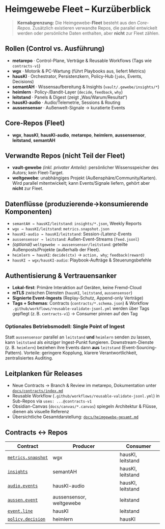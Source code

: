 # Heimgewebe Fleet – Kurzüberblick

> **Kernabgrenzung:** Die Heimgewebe-**Fleet** besteht aus den *Core-Repos*. Zusätzlich existieren verwandte Repos, die parallel entwickelt werden oder persönliche Daten enthalten, aber **nicht** zur Fleet zählen.

## Rollen (Control vs. Ausführung)
- **metarepo** · Control-Plane, Verträge & Reusable Workflows (Tags wie `contracts-v1`)
- **wgx** · Motorik & PC-Wartung (führt Playbooks aus, liefert Metrics)
- **hausKI** · Orchestrator, Persistenzkern, Policy-Hub (`jobs`, Events, Decisions)
- **semantAH** · Wissensaufbereitung & Insights (`vault/.gewebe/insights/*`)
- **heimlern** · Policy-/Bandit-Layer (`decide`, `feedback`, `why`)
- **leitstand** · Panels & Digest (zeigt „Was/Warum/Resultat“)
- **hausKI-audio** · Audio/Telemetrie, Sessions & Routing
- **aussensensor** · Außenwelt-Signale → kuratierte Events

## Core-Repos (Fleet)
- **wgx**, **hausKI**, **hausKI-audio**, **metarepo**, **heimlern**, **aussensensor**, **leitstand**, **semantAH**

## Verwandte Repos (nicht Teil der Fleet)
- **vault-gewebe** *(inkl. privater Anteile)*: persönlicher Wissensspeicher des Autors; kein Fleet-Target.
- **weltgewebe**: unabhängiges Projekt (Außensphäre/Community/Karten). Wird parallel mitentwickelt; kann Events/Signale liefern, gehört aber **nicht** zur Fleet.

## Datenflüsse (produzierende→konsumierende Komponenten)
- `semantAH → hausKI/leitstand`: `insights/*.json`, Weekly Reports
- `wgx → hausKI/leitstand`: `metrics.snapshot.json`
- `hausKI-audio → hausKI/leitstand`: Session-/Latenz-Events
- `aussensensor → leitstand`: Außen-Event-Streams (`feed.jsonl`)
- *(optional)* `weltgewebe → aussensensor/leitstand`: geteilte Außenposts/Projekte (außerhalb der Fleet).
- `heimlern ↔ hausKI`: `decide(ctx)` → `action, why`; `feedback(reward)`
- `hausKI → wgx/hausKI-audio`: Playbook-Aufträge & Steuerungsbefehle

## Authentisierung & Vertrauensanker
- **Lokal-first**: Primäre Interaktion auf Geräten, keine Fremd-Cloud
- **mTLS** zwischen Diensten (`hausKI`, `leitstand`, `aussensensor`)
- **Signierte Event-Ingests** (Replay-Schutz, Append-only Verträge)
- **Tags + Schemas**: Contracts (`contracts/*.schema.json`) & Workflow `.github/workflows/reusable-validate-jsonl.yml` werden über Tags gepflegt (z. B. `contracts-v1`)
  → Consumer pinnen auf den Tag

### Optionales Betriebsmodell: Single Point of Ingest
Statt `aussensensor` parallel an `leitstand` **und** `heimlern` senden zu lassen, kann `leitstand` als *einziger* Ingest-Punkt fungieren. Downstream-Dienste (z. B. `heimlern`) beziehen ihre Events dann **aus** `leitstand` (Event-Sourcing-Pattern). Vorteile: geringere Kopplung, klarere Verantwortlichkeit, zentralisiertes Auditing.

## Leitplanken für Releases
- Neue Contracts → Branch & Review im metarepo, Dokumentation unter [`docs/contracts/index.md`](./contracts/index.md)
- Reusable Workflow (`.github/workflows/reusable-validate-jsonl.yml`) in Sub-Repos via `uses: ...@contracts-v1`
- Obsidian-Canvas (`docs/canvas/*.canvas`) spiegeln Architektur & Flüsse, dienen als visuelle Referenz
- Übersichtliche Gesamtdarstellung: [`docs/heimgewebe-gesamt.md`](./heimgewebe-gesamt.md)

## Contracts ↔ Repos
| Contract | Producer | Consumer |
| --- | --- | --- |
| [`metrics.snapshot`](../contracts/metrics.snapshot.schema.json) | wgx | hausKI, leitstand |
| [`insights`](../contracts/insights.schema.json) | semantAH | hausKI, leitstand |
| [`audio.events`](../contracts/audio.events.schema.json) | hausKI-audio | hausKI, leitstand |
| [`aussen.event`](../contracts/aussen.event.schema.json) | aussensensor, weltgewebe | leitstand |
| [`event.line`](../contracts/event.line.schema.json) | hausKI | leitstand |
| [`policy.decision`](../contracts/policy.decision.schema.json) | heimlern | hausKI |
